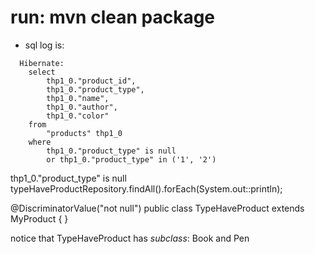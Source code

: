 
# run: mvn clean package
* sql log is:
```
  Hibernate:
    select
        thp1_0."product_id",
        thp1_0."product_type",
        thp1_0."name",
        thp1_0."author",
        thp1_0."color"
    from
        "products" thp1_0
    where
        thp1_0."product_type" is null
        or thp1_0."product_type" in ('1', '2')
```

thp1_0."product_type" is null 
typeHaveProductRepository.findAll().forEach(System.out::println);

@DiscriminatorValue("not null")
public class TypeHaveProduct extends MyProduct {
}

notice that TypeHaveProduct has *subclass*: Book and Pen 
